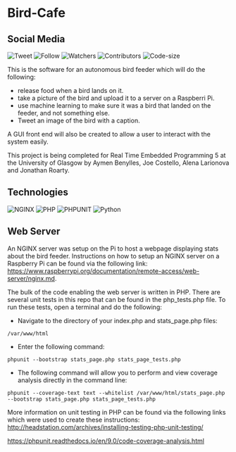 # Bird-Cafe
## Social Media
![Tweet](https://img.shields.io/twitter/url?style=social&url=https%3A%2F%2Ftwitter.com%2Fsmartbirdcafe)
![Follow](https://img.shields.io/twitter/follow/smartbirdcafe?style=social)
![Watchers](https://img.shields.io/github/watchers/AymenB98/Bird-Cafe?style=social)
![Contributors](https://img.shields.io/github/contributors/AymenB98/Bird-Cafe?color=blue)
![Code-size](https://img.shields.io/github/languages/code-size/AymenB98/Bird-Cafe)

This is the software for an autonomous bird feeder which will do the following: 
- release food when a bird lands on it.
- take a picture of the bird and upload it to a server on a Raspberri Pi. 
- use machine learning to make sure it was a bird that landed on the feeder, and not something else.
- Tweet an image of the bird with a caption.

A GUI front end will also be created to allow a user to interact with the system easily.

This project is being completed for Real Time Embedded Programming 5 at the University of Glasgow by Aymen Benylles, Joe Costello, Alena Larionova and Jonathan Roarty.
## Technologies
![NGINX](https://img.shields.io/badge/server-nginx-blue) ![PHP](https://img.shields.io/badge/PHP-v7.3.27-orange) ![PHPUNIT](https://img.shields.io/badge/PHPUnit-v7.5.6-orange) 
![Python](https://img.shields.io/badge/python-v2.7.16-brightgreen)

## Web Server
An NGINX server was setup on the Pi to host a webpage displaying stats about the bird feeder. Instructions on how to setup an NGINX server on a Raspberry Pi can be found via the following link: https://www.raspberrypi.org/documentation/remote-access/web-server/nginx.md.

The bulk of the code enabling the web server is written in PHP. There are several unit tests in this repo that can be found in the php_tests.php file. To run these tests, open a terminal and do the following:
- Navigate to the directory of your index.php and stats_page.php files:
```
/var/www/html
```
- Enter the following command:
```
phpunit --bootstrap stats_page.php stats_page_tests.php
```
- The following command will allow you to perform and view coverage analysis directly in the command line:
```
phpunit --coverage-text text --whitelist /var/www/html/stats_page.php --bootstrap stats_page.php stats_page_tests.php
```
More information on unit testing in PHP can be found via the following links which were used to create these instructions:
http://headstation.com/archives/installing-testing-php-unit-testing/

https://phpunit.readthedocs.io/en/9.0/code-coverage-analysis.html
